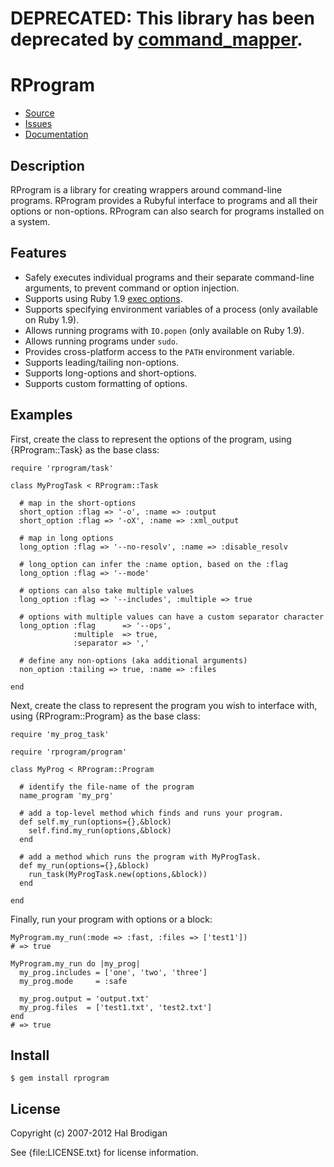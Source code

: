 # DEPRECATED: This library has been deprecated by [command_mapper](https://github.com/postmodern/command_mapper.rb).

# RProgram

* [Source](https://github.com/postmodern/rprogram)
* [Issues](https://github.com/postmodern/rprogram/issues)
* [Documentation](http://rubydoc.info/gems/rprogram/frames)

## Description
  
RProgram is a library for creating wrappers around command-line programs.
RProgram provides a Rubyful interface to programs and all their options
or non-options. RProgram can also search for programs installed on a
system.

## Features

* Safely executes individual programs and their separate command-line
  arguments, to prevent command or option injection.
* Supports using Ruby 1.9 [exec options](http://rubydoc.info/stdlib/core/1.9.2/Kernel#spawn-instance_method).
* Supports specifying environment variables of a process
  (only available on Ruby 1.9).
* Allows running programs with `IO.popen` (only available on Ruby 1.9).
* Allows running programs under `sudo`.
* Provides cross-platform access to the `PATH` environment variable.
* Supports leading/tailing non-options.
* Supports long-options and short-options.
* Supports custom formatting of options.

## Examples

First, create the class to represent the options of the program, using
{RProgram::Task} as the base class:

    require 'rprogram/task'

    class MyProgTask < RProgram::Task

      # map in the short-options
      short_option :flag => '-o', :name => :output
      short_option :flag => '-oX', :name => :xml_output

      # map in long options
      long_option :flag => '--no-resolv', :name => :disable_resolv

      # long_option can infer the :name option, based on the :flag
      long_option :flag => '--mode'

      # options can also take multiple values
      long_option :flag => '--includes', :multiple => true

      # options with multiple values can have a custom separator character
      long_option :flag      => '--ops',
                  :multiple  => true,
                  :separator => ','

      # define any non-options (aka additional arguments)
      non_option :tailing => true, :name => :files

    end

Next, create the class to represent the program you wish to interface with,
using {RProgram::Program} as the base class:

    require 'my_prog_task'

    require 'rprogram/program'

    class MyProg < RProgram::Program

      # identify the file-name of the program
      name_program 'my_prg'

      # add a top-level method which finds and runs your program.
      def self.my_run(options={},&block)
        self.find.my_run(options,&block)
      end

      # add a method which runs the program with MyProgTask.
      def my_run(options={},&block)
        run_task(MyProgTask.new(options,&block))
      end

    end

Finally, run your program with options or a block:

    MyProgram.my_run(:mode => :fast, :files => ['test1'])
    # => true

    MyProgram.my_run do |my_prog|
      my_prog.includes = ['one', 'two', 'three']
      my_prog.mode     = :safe

      my_prog.output = 'output.txt'
      my_prog.files  = ['test1.txt', 'test2.txt']
    end
    # => true

## Install

    $ gem install rprogram

## License

Copyright (c) 2007-2012 Hal Brodigan

See {file:LICENSE.txt} for license information.
